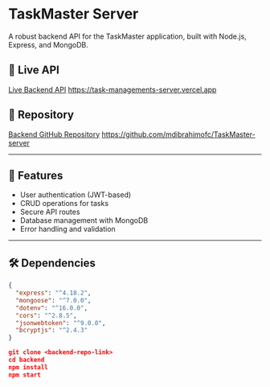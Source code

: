 # TaskMaster Server

A robust backend API for the TaskMaster application, built with Node.js, Express, and MongoDB.

## 🔗 Live API
[Live Backend API](#) <https://task-managements-server.vercel.app>

## 📂 Repository
[Backend GitHub Repository](#) <https://github.com/mdibrahimofc/TaskMaster-server>

---

## 📌 Features
- User authentication (JWT-based)  
- CRUD operations for tasks  
- Secure API routes  
- Database management with MongoDB  
- Error handling and validation  

---

## 🛠️ Dependencies
```json
{
  "express": "^4.18.2",
  "mongoose": "^7.0.0",
  "dotenv": "^16.0.0",
  "cors": "^2.8.5",
  "jsonwebtoken": "^9.0.0",
  "bcryptjs": "^2.4.3"
}

git clone <backend-repo-link>
cd backend
npm install
npm start
